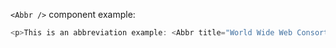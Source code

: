 `<Abbr />` component example:

```js
<p>This is an abbreviation example: <Abbr title="World Wide Web Consortium">W3C</Abbr></p>
```
